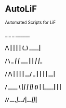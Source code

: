 # AutoLiF
Automated Scripts for LiF
###               _        _      _ ______ 
###     /\        | |      | |    (_)  ____|
###    /  \  _   _| |_ ___ | |     _| |__   
###   / /\ \| | | | __/ _ \| |    | |  __|  
###  / ____ \ |_| | || (_) | |____| | |     
### /_/    \_\__,_|\__\___/|______|_|_|     
                                         
                                         
